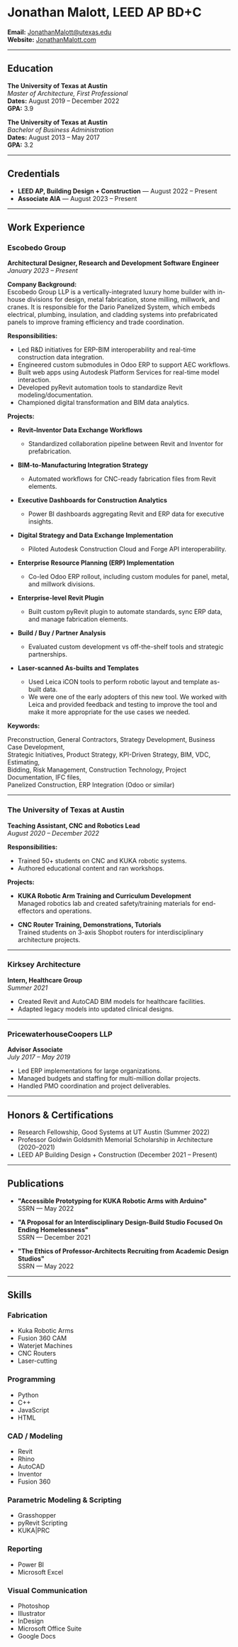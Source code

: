 # Jonathan Malott, LEED AP BD+C

**Email:** JonathanMalott@utexas.edu  
**Website:** [JonathanMalott.com](https://JonathanMalott.com)  

---

## Education

**The University of Texas at Austin**  
*Master of Architecture, First Professional*  
**Dates:** August 2019 – December 2022  
**GPA:** 3.9  

**The University of Texas at Austin**  
*Bachelor of Business Administration*  
**Dates:** August 2013 – May 2017  
**GPA:** 3.2  

---

## Credentials

- **LEED AP, Building Design + Construction** — August 2022 – Present  
- **Associate AIA** — August 2023 – Present  

---

## Work Experience

### Escobedo Group  
**Architectural Designer, Research and Development Software Engineer**  
*January 2023 – Present*

**Company Background:**  
Escobedo Group LLP is a vertically-integrated luxury home builder with in-house divisions for design, metal fabrication, stone milling, millwork, and cranes. It is responsible for the Dario Panelized System, which embeds electrical, plumbing, insulation, and cladding systems into prefabricated panels to improve framing efficiency and trade coordination.

**Responsibilities:**

- Led R&D initiatives for ERP-BIM interoperability and real-time construction data integration.
- Engineered custom submodules in Odoo ERP to support AEC workflows.
- Built web apps using Autodesk Platform Services for real-time model interaction.
- Developed pyRevit automation tools to standardize Revit modeling/documentation.
- Championed digital transformation and BIM data analytics.

**Projects:**

- **Revit–Inventor Data Exchange Workflows**  
  - Standardized collaboration pipeline between Revit and Inventor for prefabrication.

- **BIM-to-Manufacturing Integration Strategy**  
  - Automated workflows for CNC-ready fabrication files from Revit elements.

- **Executive Dashboards for Construction Analytics**  
  - Power BI dashboards aggregating Revit and ERP data for executive insights.

- **Digital Strategy and Data Exchange Implementation**  
  - Piloted Autodesk Construction Cloud and Forge API interoperability.

- **Enterprise Resource Planning (ERP) Implementation**  
  - Co-led Odoo ERP rollout, including custom modules for panel, metal, and millwork divisions.

- **Enterprise-level Revit Plugin**  
  - Built custom pyRevit plugin to automate standards, sync ERP data, and manage fabrication elements.

- **Build / Buy / Partner Analysis**  
  - Evaluated custom development vs off-the-shelf tools and strategic partnerships.

- **Laser-scanned As-builts and Templates**  
  - Used Leica iCON tools to perform robotic layout and template as-built data.
  - We were one of the early adopters of this new tool. We worked with Leica and provided feedback and testing to improve the tool and make it more appropriate for the use cases we needed.

**Keywords:**

Preconstruction, General Contractors, Strategy Development, Business Case Development,  
Strategic Initiatives, Product Strategy, KPI-Driven Strategy, BIM, VDC, Estimating,  
Bidding, Risk Management, Construction Technology, Project Documentation, IFC files,  
Panelized Construction, ERP Integration (Odoo or similar)

---

### The University of Texas at Austin  
**Teaching Assistant, CNC and Robotics Lead**  
*August 2020 – December 2022*

**Responsibilities:**

- Trained 50+ students on CNC and KUKA robotic systems.
- Authored educational content and ran workshops.
  
**Projects:**

- **KUKA Robotic Arm Training and Curriculum Development**  
  Managed robotics lab and created safety/training materials for end-effectors and operations.

- **CNC Router Training, Demonstrations, Tutorials**  
  Trained students on 3-axis Shopbot routers for interdisciplinary architecture projects.

---

### Kirksey Architecture  
**Intern, Healthcare Group**  
*Summer 2021*

- Created Revit and AutoCAD BIM models for healthcare facilities.
- Adapted legacy models into updated clinical designs.


---

### PricewaterhouseCoopers LLP  
**Advisor Associate**  
*July 2017 – May 2019*

- Led ERP implementations for large organizations.
- Managed budgets and staffing for multi-million dollar projects.
- Handled PMO coordination and project deliverables.

---

## Honors & Certifications

- Research Fellowship, Good Systems at UT Austin (Summer 2022)  
- Professor Goldwin Goldsmith Memorial Scholarship in Architecture (2020–2021)  
- LEED AP Building Design + Construction (December 2021 – Present)  

---

## Publications

- **"Accessible Prototyping for KUKA Robotic Arms with Arduino"**  
  SSRN — May 2022

- **"A Proposal for an Interdisciplinary Design-Build Studio Focused On Ending Homelessness"**  
  SSRN — December 2021

- **"The Ethics of Professor-Architects Recruiting from Academic Design Studios"**  
  SSRN — May 2022

---

## Skills

### Fabrication
- Kuka Robotic Arms  
- Fusion 360 CAM  
- Waterjet Machines  
- CNC Routers  
- Laser-cutting  

### Programming
- Python  
- C++  
- JavaScript  
- HTML  

### CAD / Modeling
- Revit  
- Rhino  
- AutoCAD  
- Inventor  
- Fusion 360  

### Parametric Modeling & Scripting
- Grasshopper  
- pyRevit Scripting  
- KUKA|PRC  

### Reporting
- Power BI  
- Microsoft Excel  

### Visual Communication
- Photoshop  
- Illustrator  
- InDesign  
- Microsoft Office Suite  
- Google Docs  
